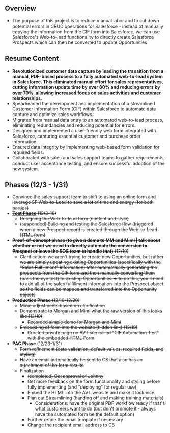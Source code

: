 ## Overview
- The purpose of this project is to reduce manual labor and to cut down potential errors in CRUD operations for Salesforce - instead of manually copying the information from the CIF form into Salesforce, we can use Salesforce's Web-to-lead functionality to directly create Salesforce Prospects which can then be converted to update Opportunities

## Resume Content
- **Revolutionized customer data capture by leading the transition from a manual, PDF-based process to a fully automated web-to-lead system in Salesforce. This eliminated manual effort for sales representatives, cutting information update time by over 80% and reducing errors by over 70%, allowing increased focus on sales activities and customer relationships.**
- Spearheaded the development and implementation of a streamlined Customer Information Form (CIF) within Salesforce to automate data capture and optimize sales workflows.
- Migrated from manual data entry to an automated web-to-lead process, eliminating redundancies and reducing potential for errors.
- Designed and implemented a user-friendly web form integrated with Salesforce, capturing essential customer and purchase order information.
- Ensured data integrity by implementing web-based form validation for required fields.
- Collaborated with sales and sales support teams to gather requirements, conduct user acceptance testing, and ensure successful adoption of the new system.

## Phases (12/3 - 1/31)
- ~~Convince the sales support team to shift to using an online form and leverage SF Web-to-Lead to save a lot of time and energy (for both parties)~~
- ~~[**Test Phase**](https://github.com/jerrytigerxu/AVT-SOSO/blob/main/CIF-Automation/Test-Phase.md) (12/3-10)~~
  - ~~Designing the Web-to-lead form (content and style)~~
  - ~~(suspended) Building and testing the Salesforce flow (triggered when a new Prospect record is created through the Web-to-Lead HTML form)~~
- ~~**Proof-of-concept phase (to give a demo to MM and Mimi | talk about whether or not we need to directly automate the conversion to Prospect or leave the SOS team to handle that)** (12/10)~~
  - ~~Clarification: we aren't trying to create new Opportunities, but rather we are simply updating existing Opportunities (specifically with the "Sales Fulfillment" information) after automatically generating the prospects from the CIF form and then manually converting them (pass the eye test) to existing Opportunities => to do this, you'll need to add all of the sales fulfillment information into the Prospect object so the fields can be mapped and transferred into the Opportunity objects~~ 
- ~~**Production Phase** (12/10-12/20)~~
  - ~~Make adjustments based on clarification~~
  - ~~Demonstrate to Morgan and Mimi what the raw version of this looks like (12/19)~~
    - ~~Recorded simple demo for Morgan and Mimi~~
  - ~~Embedding of form into the website (hidden link) (12/19)~~
    - ~~Created private page on AVT site called "CIF Automation Test" with the embedded HTML Form~~
- **PAC Phase** (12/23-1/31)
  - ~~Form refinement (data validation, default values, required fields, and styling)~~
  - ~~Have an email automatically be sent to CS that also has an attachment of the form results~~
  - Finalization 
    - ~~(completed) Get approval of Johnny~~
    - Get more feedback on the form functionality and styling before fully implementing (and "deploying" for regular use)
    - Embed the HTML into the AVT website and make it look nice
    - Plan out Streamlining (handing off and making training materials)
      - Considerations: have the original PDF workflow ready if that's what customers want to do (but don't promote it - always have the automated form be the default option)
    - Further refine the email template if necessary
    - Change the recipient email address to CS

    

    


